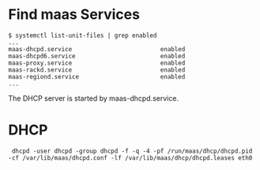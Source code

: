 # Find maas Services
```
$ systemctl list-unit-files | grep enabled
...
maas-dhcpd.service                         enabled
maas-dhcpd6.service                        enabled
maas-proxy.service                         enabled
maas-rackd.service                         enabled
maas-regiond.service                       enabled
...
```
The DHCP server is started by maas-dhcpd.service.

# DHCP
```
 dhcpd -user dhcpd -group dhcpd -f -q -4 -pf /run/maas/dhcp/dhcpd.pid -cf /var/lib/maas/dhcpd.conf -lf /var/lib/maas/dhcp/dhcpd.leases eth0
```


